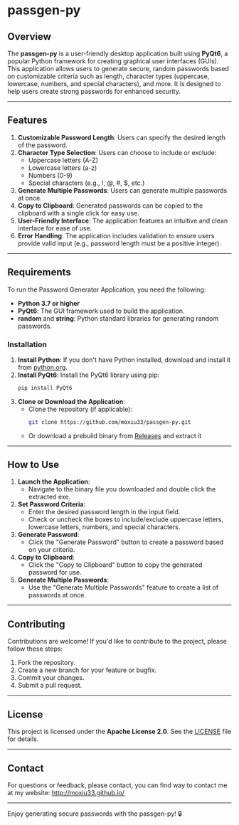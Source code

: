 # passgen-py

## Overview

The **passgen-py** is a user-friendly desktop application built using **PyQt6**, a popular Python framework for creating graphical user interfaces (GUIs). This application allows users to generate secure, random passwords based on customizable criteria such as length, character types (uppercase, lowercase, numbers, and special characters), and more. It is designed to help users create strong passwords for enhanced security.

---

## Features

1. **Customizable Password Length**: Users can specify the desired length of the password.
2. **Character Type Selection**: Users can choose to include or exclude:
   - Uppercase letters (A-Z)
   - Lowercase letters (a-z)
   - Numbers (0-9)
   - Special characters (e.g., !, @, #, $, etc.)
3. **Generate Multiple Passwords**: Users can generate multiple passwords at once.
4. **Copy to Clipboard**: Generated passwords can be copied to the clipboard with a single click for easy use.
5. **User-Friendly Interface**: The application features an intuitive and clean interface for ease of use.
6. **Error Handling**: The application includes validation to ensure users provide valid input (e.g., password length must be a positive integer).

---

## Requirements

To run the Password Generator Application, you need the following:

- **Python 3.7 or higher**
- **PyQt6**: The GUI framework used to build the application.
- **random** and **string**: Python standard libraries for generating random passwords.

### Installation

1. **Install Python**: If you don't have Python installed, download and install it from [python.org](https://www.python.org/).
2. **Install PyQt6**: Install the PyQt6 library using pip:
   ```bash
   pip install PyQt6
   ```
3. **Clone or Download the Application**:
   - Clone the repository (if applicable):
     ```bash
     git clone https://github.com/moxiu33/passgen-py.git
     ```
   - Or download a prebuild binary from [Releases](https://github.com/moxiu33/passgen-py/releases/tag/v1.1) and extract it

---

## How to Use

1. **Launch the Application**:
   - Navigate to the binary file you downloaded and double click the extracted exe.
2. **Set Password Criteria**:
   - Enter the desired password length in the input field.
   - Check or uncheck the boxes to include/exclude uppercase letters, lowercase letters, numbers, and special characters.
3. **Generate Password**:
   - Click the "Generate Password" button to create a password based on your criteria.
4. **Copy to Clipboard**:
   - Click the "Copy to Clipboard" button to copy the generated password for use.
5. **Generate Multiple Passwords**:
   - Use the "Generate Multiple Passwords" feature to create a list of passwords at once.

---

## Contributing

Contributions are welcome! If you'd like to contribute to the project, please follow these steps:

1. Fork the repository.
2. Create a new branch for your feature or bugfix.
3. Commit your changes.
4. Submit a pull request.

---

## License

This project is licensed under the **Apache License 2.0**. See the [LICENSE](https://github.com/moxiu33/passgen-py/blob/main/LICENSE) file for details.

---

## Contact

For questions or feedback, please contact, you can find way to contact me at my website:  http://moxiu33.github.io/

---

Enjoy generating secure passwords with the passgen-py! 🔒
